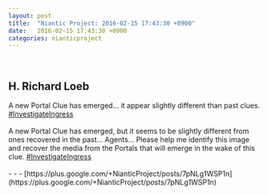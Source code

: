 ```yaml
---
layout: post
title:  "Niantic Project: 2016-02-15 17:43:30 +0900"
date:   2016-02-15 17:43:30 +0900
categories: nianticproject
---
```

<div class="shared"><br /><h2>H. Richard Loeb</h2>A new Portal Clue has emerged... it appear slightly different than past clues. <a rel="nofollow" class="ot-hashtag" href="https://plus.google.com/s/%23InvestigateIngress">#InvestigateIngress</a><br /><br />A new Portal Clue has emerged, but it seems to be slightly different from ones recovered in the past... Agents… Please help me identify this image and recover the media from the Portals that will emerge in the wake of this clue. <a rel="nofollow" class="ot-hashtag" href="https://plus.google.com/s/%23InvestigateIngress">#InvestigateIngress</a><br /><br /></div>
- - -
[https://plus.google.com/+NianticProject/posts/7pNLg1WSP1n](https://plus.google.com/+NianticProject/posts/7pNLg1WSP1n)
